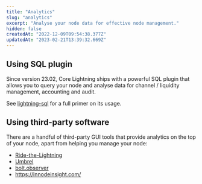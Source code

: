 ```yaml
---
title: "Analytics"
slug: "analytics"
excerpt: "Analyse your node data for effective node management."
hidden: false
createdAt: "2022-12-09T09:54:38.377Z"
updatedAt: "2023-02-21T13:39:32.669Z"
---
```

## Using SQL plugin

Since version 23.02, Core Lightning ships with a powerful SQL plugin that allows you to query your node and analyse data for channel / liquidity management, accounting and audit. 

See [lightning-sql](ref:lightning-sql) for a full primer on its usage.

## Using third-party software

There are a handful of third-party GUI tools that provide analytics on the top of your node, apart from helping you manage your node:

- [Ride-the-Lightning](https://www.ridethelightning.info/)
- [Umbrel](https://getumbrel.com/)
- [bolt.observer](https://bolt.observer)
- <https://lnnodeinsight.com/>